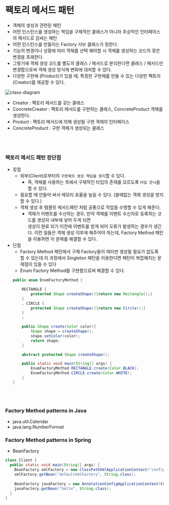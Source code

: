 # 팩토리 메서드 패턴
- 객체의 생성과 관련된 패턴
- 어떤 인스턴스를 생성하는 책임을 구체적인 클래스가 아니라 추상적인 인터페이스의 메서드로 감싸는 패턴
- 어떤 인스턴스를 만들지는 Factory 서브 클래스가 정한다.
- 기능의 변경이나 상황에 따라 객체를 선택 해야할 시 객체를 생성하는 코드의 잦은 변경을 초래한다.
- 그렇기에 객체 생성 코드를 별도의 클래스 / 메서드로 분리한다면 클래스 / 메서드만 변경함으로써 객체 생성 방식에 변화에 대처할 수 있다.
- 다양한 구현체 (Product)가 있을 때, 특정한 구현체를 만들 수 있는 다양한 팩토리(Creator)를 제공할 수 있다.


![class-diagram](http://www.plantuml.com/plantuml/proxy?src=https://raw.githubusercontent.com/ohtaeg/TIL/master/design-pattern/src/chapter12_factory_method/uml/factory-method.puml)
- Creator : 팩토리 메서드를 갖는 클래스
- ConcreteCreator : 팩토리 메서드를 구현하는 클래스, ConcreteProduct 객체를 생성한다.
- Product : 팩토리 메서드에 의해 생성될 구현 객체의 인터페이스
- ConcreteProduct : 구현 객체가 생성되는 클래스

<br>
<br>

### 팩토리 메서드 패턴 장단점

- 장점 
  - 외부(Client)로부터의 `구현체의 생성 책임을 방지`할 수 있다. 
    - 즉, 객체를 사용하는 측에서 구체적인 타입의 존재를 모르도록 `타입 은닉`을 할 수 있다.
  - 필요할 때 만들어 써서 메모리 효율을 높일 수 있다. (쓸때없는 객체 생성을 방지할 수 있다.)
  - 객체 생성 후 템플릿 메서드패턴 처럼 공통으로 작업을 수행할 수 있게 해준다.
    - 객체가 이벤트를 수신하는 경우, 만약 객체를 이벤트 수신자로 등록하는 코드를 생성자 내부에 넣어 두게 되면 <br>
    생성이 완료 되기 이전에 이벤트를 받게 되어 오류가 발생하는 경우가 생긴다. 이런 일들은 객체 생성 이후에 해주어야 하는데, Factory Method 패턴을 이용하면 이 문제를 해결할 수 있다.
- 단점
  - Factory Method 패턴에서 구체 Factory들이 여러번 생성될 필요가 없도록 할 수 있는데 이 과정에서 Singleton 패턴을 이용한다면 패턴이 복잡해지는 문제점이 있을 수 있다
  - Enum Factory Method를 구현함으로써 해결할 수 있다.
  ```java
  public enum EnumFactoryMethod {
  
      RECTANGLE {
          protected Shape createShape(){return new Rectangle();}
      }
      , CIRCLE {
          protected Shape createShape(){return new Circle();}
      }
      ;
  
      public Shape create(Color color){
          Shape shape = createShape();
          shape.setColor(color);
          return shape;
      }

      abstract protected Shape createShape();
  
      public static void main(String[] args) {
          EnumFactoryMethod.RECTANGLE.create(Color.BLACK);
          EnumFactoryMethod.CIRCLE.create(Color.WHITE);
      }
  }
  ```

<br>
<br>

### Factory Method patterns in Java
- java.util.Calendar
- java.lang.NumberFormat

### Factory Method patterns in Spring
- BeanFactory
```java
class Client {
  public static void main(String[] args) {
    BeanFactory xmlFactory = new ClassPathXmlApplicationContext("config.xml");
    xmlFactory.getBean("defaultXmlFactory", String.class);
    
    BeanFactory javaFactory = new AnnotationConfigApplicationContext(Config.class);
    javaFactory.getBean("hello", String.class);
  }    
}
```
